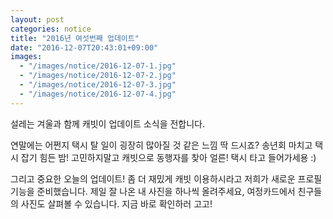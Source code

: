 ```yaml
---
layout: post
categories: notice
title: "2016년 여섯번째 업데이트"
date: "2016-12-07T20:43:01+09:00"
images:
  - "/images/notice/2016-12-07-1.jpg"
  - "/images/notice/2016-12-07-2.jpg"
  - "/images/notice/2016-12-07-3.jpg"
  - "/images/notice/2016-12-07-4.jpg"
---
```


설레는 겨울과 함께 캐빗이 업데이트 소식을 전합니다.

연말에는 어쩐지 택시 탈 일이 굉장히 많아질 것 같은 느낌 딱 드시죠? 송년회 마치고 택시 잡기 힘든 밤! 고민하지말고 캐빗으로 동행자를 찾아 얼른! 택시 타고 들어가세용 :)

그리고 중요한 오늘의 업데이트! 좀 더 재밌게 캐빗 이용하시라고 저희가 새로운 프로필 기능을 준비했습니다. 제일 잘 나온 내 사진을 하나씩 올려주세요, 여정카드에서 친구들의 사진도 살펴볼 수 있습니다. 지금 바로 확인하러 고고!
